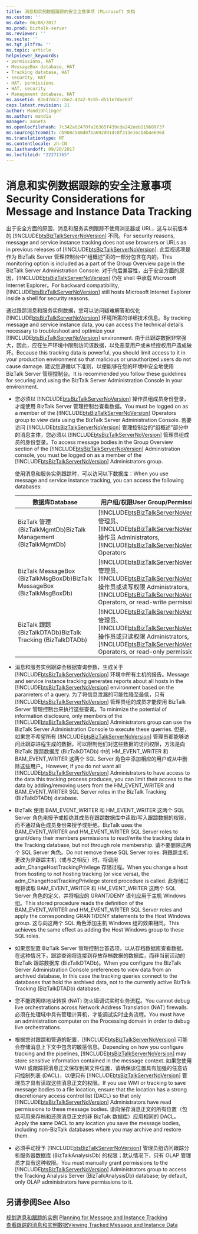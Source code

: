 ```yaml
---
title: 消息和实例数据跟踪的安全注意事项 |Microsoft 文档
ms.custom: ''
ms.date: 06/08/2017
ms.prod: biztalk-server
ms.reviewer: ''
ms.suite: ''
ms.tgt_pltfrm: ''
ms.topic: article
helpviewer_keywords:
- permissions, HAT
- MessageBox database, HAT
- Tracking database, HAT
- security, HAT
- HAT, permissions
- HAT, security
- Management database, HAT
ms.assetid: 83e47dc2-c8e2-42a2-9c85-d511e7dae83f
caps.latest.revision: 21
author: MandiOhlinger
ms.author: mandia
manager: anneta
ms.openlocfilehash: 7c342a62470fa26365f439cda242eeb119689737
ms.sourcegitcommit: cb908c540d8f1a692d01dc8f313e16cb4b4e696d
ms.translationtype: MT
ms.contentlocale: zh-CN
ms.lasthandoff: 09/20/2017
ms.locfileid: "22271765"
---
```

# <a name="security-considerations-for-message-and-instance-data-tracking"></a><span data-ttu-id="8ec03-102">消息和实例数据跟踪的安全注意事项</span><span class="sxs-lookup"><span data-stu-id="8ec03-102">Security Considerations for Message and Instance Data Tracking</span></span>
<span data-ttu-id="8ec03-103">出于安全方面的原因，消息和服务实例跟踪不使用浏览器或 URL，这与以前版本的 [!INCLUDE[btsBizTalkServerNoVersion](../includes/btsbiztalkservernoversion-md.md)] 不同。</span><span class="sxs-lookup"><span data-stu-id="8ec03-103">For security reasons, message and service instance tracking does not use browsers or URLs as in previous releases of [!INCLUDE[btsBizTalkServerNoVersion](../includes/btsbiztalkservernoversion-md.md)].</span></span> <span data-ttu-id="8ec03-104">此监视选项是作为 BizTalk Server 管理控制台中“组概述”页的一部分包含在内的。</span><span class="sxs-lookup"><span data-stu-id="8ec03-104">This monitoring option is included as a part of the Group Overview page in the BizTalk Server Administration Console.</span></span>  <span data-ttu-id="8ec03-105">对于向后兼容性，出于安全方面的原因，[!INCLUDE[btsBizTalkServerNoVersion](../includes/btsbiztalkservernoversion-md.md)] 仍在 shell 中承载 Microsoft Internet Explorer。</span><span class="sxs-lookup"><span data-stu-id="8ec03-105">For backward compatibility, [!INCLUDE[btsBizTalkServerNoVersion](../includes/btsbiztalkservernoversion-md.md)] still hosts Microsoft Internet Explorer inside a shell for security reasons.</span></span>  
  
 <span data-ttu-id="8ec03-106">通过跟踪消息和服务实例数据，您可以访问疑难解答和优化 [!INCLUDE[btsBizTalkServerNoVersion](../includes/btsbiztalkservernoversion-md.md)] 环境所需的详细技术信息。</span><span class="sxs-lookup"><span data-stu-id="8ec03-106">By tracking message and service instance data, you can access the technical details necessary to troubleshoot and optimize your [!INCLUDE[btsBizTalkServerNoVersion](../includes/btsbiztalkservernoversion-md.md)] environment.</span></span> <span data-ttu-id="8ec03-107">由于此跟踪数据非常强大，因此，应在生产环境中限制访问该数据，以免恶意用户或未经授权用户造成破坏。</span><span class="sxs-lookup"><span data-stu-id="8ec03-107">Because this tracking data is powerful, you should limit access to it in your production environment so that malicious or unauthorized users do not cause damage.</span></span> <span data-ttu-id="8ec03-108">建议您遵循以下准则，以便能够在您的环境中安全地使用 BizTalk Server 管理控制台。</span><span class="sxs-lookup"><span data-stu-id="8ec03-108">It is recommended you follow these guidelines for securing and using the BizTalk Server Administration Console in your environment.</span></span>  
  
-   <span data-ttu-id="8ec03-109">您必须以 [!INCLUDE[btsBizTalkServerNoVersion](../includes/btsbiztalkservernoversion-md.md)] 操作员组成员身份登录，才能使用 BizTalk Server 管理控制台查看数据。</span><span class="sxs-lookup"><span data-stu-id="8ec03-109">You must be logged on as a member of the [!INCLUDE[btsBizTalkServerNoVersion](../includes/btsbiztalkservernoversion-md.md)] Operators group to view data using the BizTalk Server Administration Console.</span></span> <span data-ttu-id="8ec03-110">若要访问 [!INCLUDE[btsBizTalkServerNoVersion](../includes/btsbiztalkservernoversion-md.md)] 管理控制台的“组概述”部分中的消息主体，您必须以 [!INCLUDE[btsBizTalkServerNoVersion](../includes/btsbiztalkservernoversion-md.md)] 管理员组成员的身份登录。</span><span class="sxs-lookup"><span data-stu-id="8ec03-110">To access message bodies in the Group Overview section of the [!INCLUDE[btsBizTalkServerNoVersion](../includes/btsbiztalkservernoversion-md.md)] Administration console, you must be logged on as a member of the [!INCLUDE[btsBizTalkServerNoVersion](../includes/btsbiztalkservernoversion-md.md)] Administrators group.</span></span>  
  
     <span data-ttu-id="8ec03-111">使用消息和服务实例跟踪时，可以访问以下数据库：</span><span class="sxs-lookup"><span data-stu-id="8ec03-111">When you use message and service instance tracking, you can access the following databases:</span></span>  
  
    |<span data-ttu-id="8ec03-112">数据库</span><span class="sxs-lookup"><span data-stu-id="8ec03-112">Database</span></span>|<span data-ttu-id="8ec03-113">用户组/权限</span><span class="sxs-lookup"><span data-stu-id="8ec03-113">User Group/Permissions</span></span>|  
    |--------------|-----------------------------|  
    |<span data-ttu-id="8ec03-114">BizTalk 管理 (BizTalkMgmtDb)</span><span class="sxs-lookup"><span data-stu-id="8ec03-114">BizTalk Management (BizTalkMgmtDb)</span></span>|[!INCLUDE[btsBizTalkServerNoVersion](../includes/btsbiztalkservernoversion-md.md)]<span data-ttu-id="8ec03-115"> 管理员、[!INCLUDE[btsBizTalkServerNoVersion](../includes/btsbiztalkservernoversion-md.md)] 操作员</span><span class="sxs-lookup"><span data-stu-id="8ec03-115"> Administrators, [!INCLUDE[btsBizTalkServerNoVersion](../includes/btsbiztalkservernoversion-md.md)] Operators</span></span>|  
    |<span data-ttu-id="8ec03-116">BizTalk MessageBox (BizTalkMsgBoxDb)</span><span class="sxs-lookup"><span data-stu-id="8ec03-116">BizTalk MessageBox (BizTalkMsgBoxDb)</span></span>|[!INCLUDE[btsBizTalkServerNoVersion](../includes/btsbiztalkservernoversion-md.md)]<span data-ttu-id="8ec03-117"> 管理员、[!INCLUDE[btsBizTalkServerNoVersion](../includes/btsbiztalkservernoversion-md.md)] 操作员或读写权限</span><span class="sxs-lookup"><span data-stu-id="8ec03-117"> Administrators, [!INCLUDE[btsBizTalkServerNoVersion](../includes/btsbiztalkservernoversion-md.md)] Operators, or read-write permissions</span></span>|  
    |<span data-ttu-id="8ec03-118">BizTalk 跟踪 (BizTalkDTADb)</span><span class="sxs-lookup"><span data-stu-id="8ec03-118">BizTalk Tracking (BizTalkDTADb)</span></span>|[!INCLUDE[btsBizTalkServerNoVersion](../includes/btsbiztalkservernoversion-md.md)]<span data-ttu-id="8ec03-119"> 管理员、[!INCLUDE[btsBizTalkServerNoVersion](../includes/btsbiztalkservernoversion-md.md)] 操作员或只读权限</span><span class="sxs-lookup"><span data-stu-id="8ec03-119"> Administrators, [!INCLUDE[btsBizTalkServerNoVersion](../includes/btsbiztalkservernoversion-md.md)] Operators, or read-only permissions</span></span>|  
  
-   <span data-ttu-id="8ec03-120">消息和服务实例跟踪会根据查询参数，生成关于 [!INCLUDE[btsBizTalkServerNoVersion](../includes/btsbiztalkservernoversion-md.md)] 环境中所有主机的报告。</span><span class="sxs-lookup"><span data-stu-id="8ec03-120">Message and service instance tracking generates reports about all hosts in the [!INCLUDE[btsBizTalkServerNoVersion](../includes/btsbiztalkservernoversion-md.md)] environment based on the parameters of a query.</span></span> <span data-ttu-id="8ec03-121">为了将信息泄漏的可能性降至最低，只有 [!INCLUDE[btsBizTalkServerNoVersion](../includes/btsbiztalkservernoversion-md.md)] 管理员组的成员才能使用 BizTalk Server 管理控制台来执行这些查询。</span><span class="sxs-lookup"><span data-stu-id="8ec03-121">To minimize the potential of information disclosure, only members of the [!INCLUDE[btsBizTalkServerNoVersion](../includes/btsbiztalkservernoversion-md.md)] Administrators group can use the BizTalk Server Administration Console to execute these querries.</span></span> <span data-ttu-id="8ec03-122">但是，如果您不希望所有 [!INCLUDE[btsBizTalkServerNoVersion](../includes/btsbiztalkservernoversion-md.md)] 管理员都能够访问此跟踪进程生成的数据，可以限制他们对这些数据的访问权限，方法是向 BizTalk 跟踪数据库 (BizTalkDTADb) 中的 HM_EVENT_WRITER 和 BAM_EVENT_WRITER 这两个 SQL Server 角色中添加相应的用户或从中删除这些用户。</span><span class="sxs-lookup"><span data-stu-id="8ec03-122">However, if you do not want all [!INCLUDE[btsBizTalkServerNoVersion](../includes/btsbiztalkservernoversion-md.md)] Administrators to have access to the data this tracking process produces, you can limit their access to the data by adding/removing users from the HM_EVENT_WRITER and BAM_EVENT_WRITER SQL Server roles in the BizTalk Tracking (BizTalkDTADb) database.</span></span>  
  
-   <span data-ttu-id="8ec03-123">BizTalk 使用 BAM_EVENT_WRITER 和 HM_EVENT_WRITER 这两个 SQL Server 角色来授予或拒绝其成员在跟踪数据库中读取/写入跟踪数据的权限，而不通过角色成员身份来授予或拒绝。</span><span class="sxs-lookup"><span data-stu-id="8ec03-123">BizTalk uses the BAM_EVENT_WRITER and HM_EVENT_WRITER SQL Server roles to grant/deny their members permissions to read/write the tracking data in the Tracking database, but not through role membership.</span></span> <span data-ttu-id="8ec03-124">请不要删除这两个 SQL Server 角色。</span><span class="sxs-lookup"><span data-stu-id="8ec03-124">Do not remove these SQL Server roles.</span></span> <span data-ttu-id="8ec03-125">将跟踪主机更改为非跟踪主机（或与之相反）时，将调用 adm_ChangeHostTrackingPrivilege 存储过程。</span><span class="sxs-lookup"><span data-stu-id="8ec03-125">When you change a host from hosting to not hosting tracking (or vice versa), the adm_ChangeHostTrackingPrivilege stored procedure is called.</span></span> <span data-ttu-id="8ec03-126">此存储过程将读取 BAM_EVENT_WRITER 和 HM_EVENT_WRITER 这两个 SQL Server 角色的定义，并将相应的 GRANT/DENY 语句应用于主机 Windows 组。</span><span class="sxs-lookup"><span data-stu-id="8ec03-126">This stored procedure reads the definition of the BAM_EVENT_WRITER and HM_EVENT_WRITER SQL Server roles and apply the corresponding GRANT/DENY statements to the Host Windows group.</span></span> <span data-ttu-id="8ec03-127">这与向这两个 SQL 角色添加主机 Windows 组的效果相同。</span><span class="sxs-lookup"><span data-stu-id="8ec03-127">This achieves the same effect as adding the Host Windows group to these SQL roles.</span></span>  
  
-   <span data-ttu-id="8ec03-128">如果您配置 BizTalk Server 管理控制台首选项，以从存档数据库查看数据，在这种情况下，跟踪查询将连接到存放存档数据的数据库，而非当前活动的 BizTalk 跟踪数据库 (BizTalkDTADb)。</span><span class="sxs-lookup"><span data-stu-id="8ec03-128">When you configure the BizTalk Server Administration Console preferences to view data from an archived database, In this case the tracking queries connect to the databases that hold the archived data, not to the currently active BizTalk Tracking (BizTalkDTADb) database.</span></span>  
  
-   <span data-ttu-id="8ec03-129">您不能跨网络地址转换 (NAT) 防火墙调试实时业务流程。</span><span class="sxs-lookup"><span data-stu-id="8ec03-129">You cannot debug live orchestrations across Network Address Translation (NAT) firewalls.</span></span> <span data-ttu-id="8ec03-130">必须在处理域中具有管理计算机，才能调试实时业务流程。</span><span class="sxs-lookup"><span data-stu-id="8ec03-130">You must have an administration computer on the Processing domain in order to debug live orchestrations.</span></span>  
  
-   <span data-ttu-id="8ec03-131">根据您对跟踪和管道的配置，[!INCLUDE[btsBizTalkServerNoVersion](../includes/btsbiztalkservernoversion-md.md)] 可能会存储消息上下文中包含的敏感信息。</span><span class="sxs-lookup"><span data-stu-id="8ec03-131">Depending on how you configure tracking and the pipelines, [!INCLUDE[btsBizTalkServerNoVersion](../includes/btsbiztalkservernoversion-md.md)] may store sensitive information contained in the message context.</span></span> <span data-ttu-id="8ec03-132">如果您使用 WMI 或跟踪将消息正文保存到某文件位置，请确保该位置具有加强的任意访问控制列表 (DACL)，以便只有 [!INCLUDE[btsBizTalkServerNoVersion](../includes/btsbiztalkservernoversion-md.md)] 管理员才具有读取这些消息正文的权限。</span><span class="sxs-lookup"><span data-stu-id="8ec03-132">If you use WMI or tracking to save message bodies to a file location, ensure that the location has a strong discretionary access control list (DACL) so that only [!INCLUDE[btsBizTalkServerNoVersion](../includes/btsbiztalkservernoversion-md.md)] Administrators have read permissions to these message bodies.</span></span> <span data-ttu-id="8ec03-133">请向保存消息正文的所有位置（包括可用来存档和还原消息正文的非 BizTalk 数据库）应用相同的 DACL。</span><span class="sxs-lookup"><span data-stu-id="8ec03-133">Apply the same DACL to any location you save the message bodies, including non-BizTalk databases where you may archive and restore them.</span></span>  
  
-   <span data-ttu-id="8ec03-134">必须手动授予 [!INCLUDE[btsBizTalkServerNoVersion](../includes/btsbiztalkservernoversion-md.md)] 管理员组访问跟踪分析服务器数据库 (BizTalkAnalysisDb) 的权限；默认情况下，只有 OLAP 管理员才具有这种权限。</span><span class="sxs-lookup"><span data-stu-id="8ec03-134">You must manually grant permissions to the [!INCLUDE[btsBizTalkServerNoVersion](../includes/btsbiztalkservernoversion-md.md)] Administrators group to access the Tracking Analysis Server (BizTalkAnalysisDb) database; by default, only OLAP administrators have permissions to it.</span></span>  
  
## <a name="see-also"></a><span data-ttu-id="8ec03-135">另请参阅</span><span class="sxs-lookup"><span data-stu-id="8ec03-135">See Also</span></span>  
 <span data-ttu-id="8ec03-136">[规划消息和跟踪的实例](../core/planning-for-message-and-instance-tracking.md) </span><span class="sxs-lookup"><span data-stu-id="8ec03-136">[Planning for Message and Instance Tracking](../core/planning-for-message-and-instance-tracking.md) </span></span>  
 [<span data-ttu-id="8ec03-137">查看跟踪的消息和实例数据</span><span class="sxs-lookup"><span data-stu-id="8ec03-137">Viewing Tracked Message and Instance Data</span></span>](../core/viewing-tracked-message-and-instance-data.md)